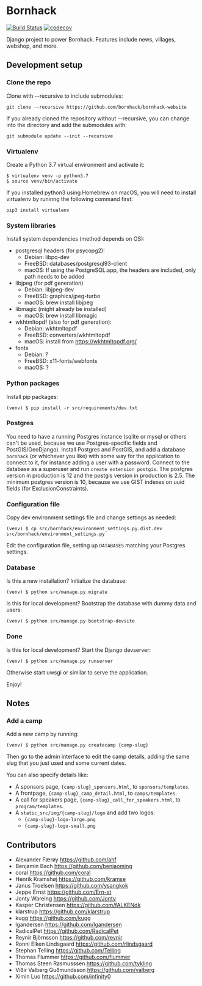 # Bornhack

[![Build Status](https://travis-ci.org/bornhack/bornhack-website.svg?branch=master)](https://travis-ci.org/bornhack/bornhack-website)
[![codecov](https://codecov.io/gh/bornhack/bornhack-website/branch/master/graph/badge.svg)](https://codecov.io/gh/bornhack/bornhack-website)

Django project to power Bornhack. Features include news, villages, webshop, and more.

## Development setup

### Clone the repo
Clone with --recursive to include submodules:

    git clone --recursive https://github.com/bornhack/bornhack-website

If you already cloned the repository without --recursive, you can change into the directory and add the submodules with:

    git submodule update --init --recursive

### Virtualenv
Create a Python 3.7 virtual environment and activate it:
```
$ virtualenv venv -p python3.7
$ source venv/bin/activate
```

If you installed python3 using Homebrew on macOS, you will need to install virtualenv by runinng the following command first:
```
pip3 install virtualenv
```

### System libraries
Install system dependencies (method depends on OS):
- postgresql headers (for psycopg2):
  - Debian: libpq-dev
  - FreeBSD: databases/postgresql93-client
  - macOS: If using the PostgreSQL.app, the headers are included, only path needs to be added
- libjpeg (for pdf generation)
  - Debian: libjpeg-dev
  - FreeBSD: graphics/jpeg-turbo
  - macOS: brew install libjpeg
- libmagic (might already be installed)
  - macOS: brew install libmagic
- wkhtmltopdf (also for pdf generation):
  - Debian: wkhtmltopdf
  - FreeBSD: converters/wkhtmltopdf
  - macOS: install from https://wkhtmltopdf.org/
- fonts
  - Debian: ?
  - FreeBSD: x11-fonts/webfonts
  - macOS: ?

### Python packages
Install pip packages:
```
(venv) $ pip install -r src/requirements/dev.txt
```

### Postgres

You need to have a running Postgres instance (sqlite or mysql or others can't be used, because we use Postgres-specific fields and PostGIS/GeoDjango). Install Postgres and PostGIS, and add a database `bornhack` (or whichever you like) with some way for the application to connect to it, for instance adding a user with a password. Connect to the database as a superuser and run `create extension postgis`. The postgres version in production is 12 and the postgis version in production is 2.5. The minimum postgres version is 10, because we use GIST indexes on uuid fields (for ExclusionConstraints).

### Configuration file

Copy dev environment settings file and change settings as needed:

```
(venv) $ cp src/bornhack/environment_settings.py.dist.dev src/bornhack/environment_settings.py
```

Edit the configuration file, setting up `DATABASES` matching your Postgres settings.

### Database
Is this a new installation? Initialize the database:

```
(venv) $ python src/manage.py migrate
```

Is this for local development? Bootstrap the database with dummy data and users:

```
(venv) $ python src/manage.py bootstrap-devsite
```


### Done
Is this for local development? Start the Django devserver:
```
(venv) $ python src/manage.py runserver
```

Otherwise start uwsgi or similar to serve the application.

Enjoy!

## Notes

### Add a camp

Add a new camp by running:

```
(venv) $ python src/manage.py createcamp {camp-slug}
```

Then go to the admin interface to edit the camp details, adding the same slug
that you just used and some current dates.

You can also specify details like:

* A sponsors page, `{camp-slug}_sponsors.html`, to `sponsors/templates`.
* A frontpage, `{camp-slug}_camp_detail.html`, to `camps/templates`.
* A call for speakers page, `{camp-slug}_call_for_speakers.html`, to `program/templates`.
* A `static_src/img/{camp-slug}/logo` and add two logos:
    * `{camp-slug}-logo-large.png`
    * `{camp-slug}-logo-small.png`

## Contributors
* Alexander Færøy https://github.com/ahf
* Benjamin Bach https://github.com/benjaoming
* coral https://github.com/coral
* Henrik Kramshøj https://github.com/kramse
* Janus Troelsen https://github.com/ysangkok
* Jeppe Ernst https://github.com/Ern-st
* Jonty Wareing https://github.com/Jonty
* Kasper Christensen https://github.com/fALKENdk
* klarstrup https://github.com/klarstrup
* kugg https://github.com/kugg
* lgandersen https://github.com/lgandersen
* RadicalPet https://github.com/RadicalPet
* Reynir Björnsson https://github.com/reynir
* Ronni Elken Lindsgaard https://github.com/rlindsgaard
* Stephan Telling https://github.com/Telling
* Thomas Flummer https://github.com/flummer
* Thomas Steen Rasmusssen https://github.com/tykling
* Víðir Valberg Guðmundsson https://github.com/valberg
* Ximin Luo https://github.com/infinity0
